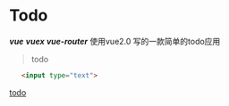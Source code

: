 # Todo
***vue*** ***vuex*** ***vue-router***
使用vue2.0 写的一款简单的todo应用
>todo   
```html
   <input type="text">
```

[todo](http://liqimajor.github.io/todo/dist/#/list/0)